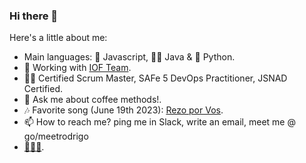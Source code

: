 ### Hi there 👋 

Here's a little about me:
- Main languages: 🌽 Javascript, 🧙‍♂️ Java & 🐍 Python.
- 🚀 Working with [IOF Team](https://github.com/orgs/telus/teams/iof-door-dev-team).
- 🐱‍🏍 Certified Scrum Master, SAFe 5 DevOps Practitioner, JSNAD Certified.
- 💬 Ask me about coffee methods!.
- 🎶 Favorite song (June 19th 2023): [Rezo por Vos](https://www.youtube.com/watch?v=kHPja5eLZdU).
- 📫 How to reach me? ping me in Slack, write an email, meet me @ go/meetrodrigo
- [🦆🦆🦆](https://duckduckgo.com/spread).
